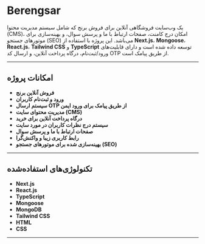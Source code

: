 # Berengsar

یک وب‌سایت فروشگاهی آنلاین برای فروش برنج که شامل سیستم مدیریت محتوا (CMS)، امکان درج کامنت، صفحات ارتباط با ما و پرسش سوال، و بهینه‌سازی برای موتورهای جستجو (SEO) می‌باشد. این پروژه با استفاده از **Next.js**، **Mongoose**، **React.js**، **Tailwind CSS** و **TypeScript** توسعه داده شده است و دارای قابلیت‌های ورود/ثبت‌نام، درگاه پرداخت آنلاین، و ارسال کد OTP از طریق پیامک است.

---

## امکانات پروژه

- **فروش آنلاین برنج**
- **ورود و ثبت‌نام کاربران**
- **سیستم ارسال OTP از طریق پیامک برای ورود ایمن**
- **مدیریت محتوای سایت (CMS)**
- **درگاه پرداخت آنلاین برای خرید**
- **سیستم درج نظرات کاربران در مورد سایت**
- **صفحات ارتباط با ما و پرسش سوال**
- **رابط کاربری زیبا و واکنش‌گرا**
- **بهینه‌سازی شده برای موتورهای جستجو (SEO)**

---

## تکنولوژی‌های استفاده‌شده

- **Next.js**
- **React.js**
- **TypeScript**
- **Mongoose**
- **MongoDB**
- **Tailwind CSS**
- **HTML**
- **CSS**

---
<!-- 
## نصب و راه‌اندازی

۱. این پروژه را Clone کنید:

```bash
git clone https://github.com/username/berengsar.git -->
